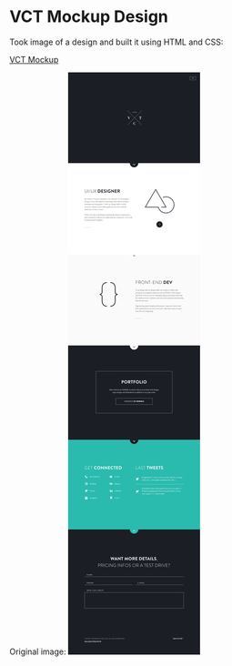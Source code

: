 # VCT Mockup Design

Took image of a design and built it using HTML and CSS:

[VCT Mockup](http://vct-mockup.herokuapp.com/)


Original image:
![](VCT.png)
